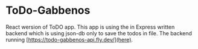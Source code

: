 # ToDo-Gabbenos
React wersion of ToDO app. This app is using the in Express written backend which is using json-db only to save the todos in file.
The backend running [https://todo-gabbenos-api.fly.dev/](here).
